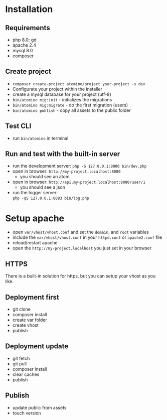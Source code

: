 # Installation

## Requirements

- php 8.0; gd
- apache 2.4
- mysql 8.0
- composer

## Create project

- `composer create-project atomino/project your-project -s dev`
- Configurate your project within the installer
- create a mysql database for your project (utf-8)
- `bin/atomino mig:init` - initializes the migrations
- `bin/atomino mig:migrate` - do the first migration (users)
- `bin/atomino publish` - copy all assets to the public folder

## Test CLI

- run `bin/atomino` in terminal

## Run and test with the built-in server

- run the development server:
  `php -S 127.0.0.1:8080 bin/dev.php`
- open in browser: `http://my-project.localhost:8080`
  - you should see an atom
- open in browser: `http://api.my-project.localhost:8080/user/1`
  - you should see a json
- run the logger server:  
  `php -qS 127.0.0.1:8083 bin/log.php`

# Setup apache
- open `var/vhost/vhost.conf` and set the `domain`, and `root` variables
- include the `var/vhost/vhost.conf` in your `httpd.conf` or `apache2.conf` file
- reload/restart apache
- open the `http://my-project.localhost` you just set in your browser

## HTTPS

There is a built-in solution for https, but you can setup your vhost as you like.

## Deployment first

- git clone
- composer install
- create var folder
- create vhost
- publish

## Deployment update

- git fetch
- git pull
- composer install
- clear caches
- publish

## Publish

- update public from assets
- touch version